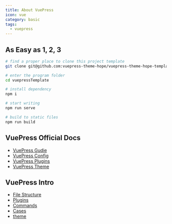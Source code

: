 ```yaml
---
title: About VuePress
icon: vue
category: basic
tags:
  - vuepress
---
```


## As Easy as 1, 2, 3

```bash
# find a proper place to clone this project template
git clone git@github.com:vuepress-theme-hope/vuepress-theme-hope-template.git

# enter the program folder
cd vuepressTemplate

# install dependency
npm i

# start writing
npm run serve

# build to static files
npm run build
```

## VuePress Official Docs

- [VuePress Gudie](https://v1.vuepress.vuejs.org/guide/)
- [VuePress Config](https://v1.vuepress.vuejs.org/config/)
- [VuePress Plugins](https://v1.vuepress.vuejs.org/plugin/)
- [VuePress Theme](https://v1.vuepress.vuejs.org/theme/)

## VuePress Intro

- [File Structure](file.md)
- [Plugins](plugin.md)
- [Commands](command.md)
- [Cases](case.md)
- [theme](theme.md)
